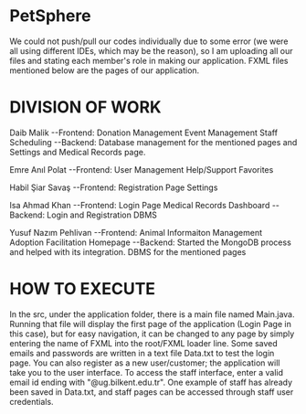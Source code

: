 # PetSphere
We could not push/pull our codes individually due to some error (we were all using different IDEs, which may be the reason), so I am uploading all our files and stating each member's role in making our application. FXML files mentioned below are the pages of our application.

# DIVISION OF WORK
Daib Malik 
  --Frontend:
    Donation Management
    Event Management
    Staff Scheduling
  --Backend:
    Database management for the mentioned pages and Settings and Medical Records page.

Emre Anıl Polat 
  --Frontend:
    User Management
    Help/Support
    Favorites

Habil Şiar Savaş
  --Frontend:
    Registration Page
    Settings

Isa Ahmad Khan
  --Frontend:
    Login Page
    Medical Records
    Dashboard
  --Backend:
    Login and Registration DBMS
    
Yusuf Nazım Pehlivan
  --Frontend:
    Animal Informaiton Management
    Adoption Facilitation
    Homepage
  --Backend:
    Started the MongoDB process and helped with its integration. DBMS for the mentioned pages
    
# HOW TO EXECUTE
  In the src, under the application folder, there is a main file named Main.java. Running that file will display the first page of the application (Login Page in this case), but for easy navigation, it can be changed to any page by simply entering the name of FXML into the root/FXML loader line. Some saved emails and passwords are written in a text file Data.txt to test the login page. You can also register as a new user/customer; the application will take you to the user interface. To access the staff interface, enter a valid email id ending with "@ug.bilkent.edu.tr". One example of staff has already been saved in Data.txt, and staff pages can be accessed through staff user credentials. 
